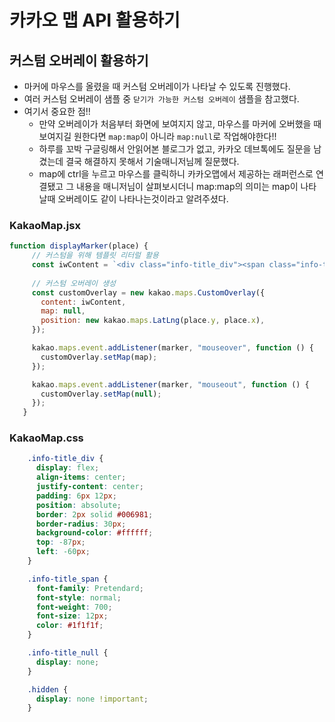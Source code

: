 # 카카오 맵 API 활용하기

## 커스텀 오버레이 활용하기
- 마커에 마우스를 올렸을 때 커스텀 오버레이가 나타날 수 있도록 진행했다.
- 여러 커스텀 오버레이 샘플 중 ```닫기가 가능한 커스텀 오버레이``` 샘플을 참고했다. 
- 여기서 중요한 점!! 
  - 만약 오버레이가 처음부터 화면에 보여지지 않고, 마우스를 마커에 오버했을 때 보여지길 원한다면 ```map:map```이 아니라 ```map:null```로 작업해야한다!!
  - 하루를 꼬박 구글링해서 안읽어본 블로그가 없고, 카카오 데브톡에도 질문을 남겼는데 결국 해결하지 못해서 기술매니저님께 질문했다. 
  - map에 ctrl을 누르고 마우스를 클릭하니 카카오맵에서 제공하는 래퍼런스로 연결됐고 그 내용을 매니저님이 살펴보시더니 map:map의 의미는 map이 나타날때 오버레이도 같이 나타나는것이라고 알려주셨다. 
 
 ### KakaoMap.jsx
 ```javaScript
 function displayMarker(place) {
      // 커스텀을 위해 템플릿 리터럴 활용
      const iwContent = `<div class="info-title_div"><span class="info-title_span">${place.place_name}</span></div>`;
      
      // 커스텀 오버레이 생성
      const customOverlay = new kakao.maps.CustomOverlay({
        content: iwContent,
        map: null,
        position: new kakao.maps.LatLng(place.y, place.x),
      }); 

      kakao.maps.event.addListener(marker, "mouseover", function () {
        customOverlay.setMap(map);
      });

      kakao.maps.event.addListener(marker, "mouseout", function () {
        customOverlay.setMap(null);
      });
    }
 ```
 
### KakaoMap.css

```css
    .info-title_div {
      display: flex;
      align-items: center;
      justify-content: center;
      padding: 6px 12px;
      position: absolute;
      border: 2px solid #006981;
      border-radius: 30px;
      background-color: #ffffff;
      top: -87px;
      left: -60px;
    }

    .info-title_span {
      font-family: Pretendard;
      font-style: normal;
      font-weight: 700;
      font-size: 12px;
      color: #1f1f1f;
    }

    .info-title_null {
      display: none;
    }

    .hidden {
      display: none !important;
    }
```
